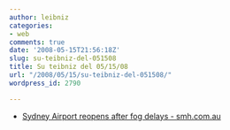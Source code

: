 ```yaml
---
author: leibniz
categories:
- web
comments: true
date: '2008-05-15T21:56:18Z'
slug: su-teibniz-del-051508
title: Su teibniz del 05/15/08
url: "/2008/05/15/su-teibniz-del-051508/"
wordpress_id: 2790

---
```

* [Sydney Airport reopens after fog delays - smh.com.au](https://feeds.feedburner.com/~r/teibniz/~3/290800553/34881216)


